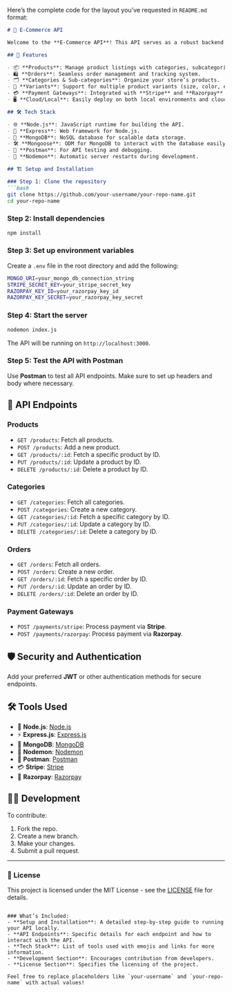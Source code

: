 Here’s the complete code for the layout you’ve requested in `README.md` format:

```md
# 🛒 E-Commerce API

Welcome to the **E-Commerce API**! This API serves as a robust backend solution for any e-commerce platform. It supports everything from **Products** and **Categories** to **Orders**, **Variants**, and integrated payment gateways like **Stripe** and **Razorpay**. Whether running locally or on the cloud, this API ensures a smooth and scalable e-commerce experience! 🚀

## 🚀 Features

- 📦 **Products**: Manage product listings with categories, subcategories, and variants.
- 🛍️ **Orders**: Seamless order management and tracking system.
- 🗂️ **Categories & Sub-categories**: Organize your store’s products.
- 🎨 **Variants**: Support for multiple product variants (size, color, etc.).
- 💳 **Payment Gateways**: Integrated with **Stripe** and **Razorpay** for payment processing.
- 🖥️ **Cloud/Local**: Easily deploy on both local environments and cloud platforms.

## 🛠️ Tech Stack

- 🌐 **Node.js**: JavaScript runtime for building the API.
- 🚂 **Express**: Web framework for Node.js.
- 💾 **MongoDB**: NoSQL database for scalable data storage.
- 🛠️ **Mongoose**: ODM for MongoDB to interact with the database easily.
- 🧪 **Postman**: For API testing and debugging.
- 🔄 **Nodemon**: Automatic server restarts during development.

## 🏗️ Setup and Installation

### Step 1: Clone the repository
```bash
git clone https://github.com/your-username/your-repo-name.git
cd your-repo-name
```

### Step 2: Install dependencies
```bash
npm install
```

### Step 3: Set up environment variables
Create a `.env` file in the root directory and add the following:

```bash
MONGO_URI=your_mongo_db_connection_string
STRIPE_SECRET_KEY=your_stripe_secret_key
RAZORPAY_KEY_ID=your_razorpay_key_id
RAZORPAY_KEY_SECRET=your_razorpay_key_secret
```

### Step 4: Start the server
```bash
nodemon index.js
```

The API will be running on `http://localhost:3000`.

### Step 5: Test the API with Postman
Use **Postman** to test all API endpoints. Make sure to set up headers and body where necessary.

## 🛒 API Endpoints

### Products
- `GET /products`: Fetch all products.
- `POST /products`: Add a new product.
- `GET /products/:id`: Fetch a specific product by ID.
- `PUT /products/:id`: Update a product by ID.
- `DELETE /products/:id`: Delete a product by ID.

### Categories
- `GET /categories`: Fetch all categories.
- `POST /categories`: Create a new category.
- `GET /categories/:id`: Fetch a specific category by ID.
- `PUT /categories/:id`: Update a category by ID.
- `DELETE /categories/:id`: Delete a category by ID.

### Orders
- `GET /orders`: Fetch all orders.
- `POST /orders`: Create a new order.
- `GET /orders/:id`: Fetch a specific order by ID.
- `PUT /orders/:id`: Update an order by ID.
- `DELETE /orders/:id`: Delete an order by ID.

### Payment Gateways
- `POST /payments/stripe`: Process payment via **Stripe**.
- `POST /payments/razorpay`: Process payment via **Razorpay**.

## 🛡️ Security and Authentication
Add your preferred **JWT** or other authentication methods for secure endpoints.

## 🛠️ Tools Used

- 🚀 **Node.js**: [Node.js](https://nodejs.org)
- ⚡ **Express.js**: [Express.js](https://expressjs.com)
- 💾 **MongoDB**: [MongoDB](https://www.mongodb.com)
- 🔄 **Nodemon**: [Nodemon](https://www.npmjs.com/package/nodemon)
- 🧪 **Postman**: [Postman](https://www.postman.com)
- 💳 **Stripe**: [Stripe](https://stripe.com)
- 💸 **Razorpay**: [Razorpay](https://razorpay.com)

## 👨‍💻 Development

To contribute:

1. Fork the repo.
2. Create a new branch.
3. Make your changes.
4. Submit a pull request.

---

### 📝 License

This project is licensed under the MIT License - see the [LICENSE](LICENSE) file for details.
```

### What’s Included:
- **Setup and Installation**: A detailed step-by-step guide to running your API locally.
- **API Endpoints**: Specific details for each endpoint and how to interact with the API.
- **Tech Stack**: List of tools used with emojis and links for more information.
- **Development Section**: Encourages contribution from developers.
- **License Section**: Specifies the licensing of the project.

Feel free to replace placeholders like `your-username` and `your-repo-name` with actual values!
